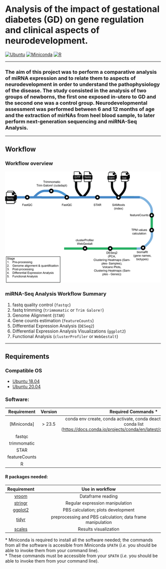 # Analysis of the impact of gestational diabetes (GD) on gene regulation and clinical aspects of neurodevelopment.

[![Ubuntu](https://img.shields.io/badge/ubuntu-%E2%89%A518.04-orange.svg)](https://releases.ubuntu.com/18.04/)
[![Miniconda](https://img.shields.io/badge/Miniconda-%E2%89%A523.5-green.svg)](https://docs.anaconda.com/free/miniconda/index.html)
[![R](https://img.shields.io/badge/R-%E2%89%A54.2.2-blue.svg)](https://cran.r-project.org/bin/windows/base/old/4.2.2/)

---
### The aim of this project was to perform a comparative analysis of miRNA expression and to relate them to aspects of neurodevelopment in order to understand the pathophysiology of the disease. The study consisted in the analysis of two groups of newborns, the first one exposed in-utero to GD and the second one was a control group. Neurodevelopmental assessment was performed between 6 and 12 months of age and the extraction of mirNAs from heel blood sample, to later perform next-generation sequencing and miRNA-Seq Analysis.
---

## Workflow

### Workflow overview
![General Workflow](dev_notes/epigen-rnaseq.png)


### miRNA-Seq Analysis Workflow Summary

1. fastq quality control (`fastqc`)
2. fastq trimming (`trimmomatic` or `Trim Galore!`)
3. Genome Alignment (`STAR`)
4. Gene counts estimation (`featureCounts`)
5. Differential Expression Analysis (`DESeq2`)
6. Differential Expression Analysis Visualizations (`ggplot2`)
7. Functional Analysis (`clusterProfiler` or `WebGestalt`)
 
---

## Requirements

### Compatible OS

-   [Ubuntu 18.04 ](http://releases.ubuntu.com/18.04/)
-   [Ubuntu 20.04 ](http://releases.ubuntu.com/20.04/)


### Software:
| Requirement | Version  | Required Commands * |
|:---------:|:--------:|:-------------------:|
| [Miniconda] | > 23.5 | conda env create, conda activate, conda deactivate, conda env list, conda list (https://docs.conda.io/projects/conda/en/latest/commands/index.html) |
|fastqc|||
|trimmomatic|||
|STAR|||
|featureCounts|||
|R|||




#### R packages needed:

|                    Requirement                     |          Use in workflow   |  
|:--------------------------------------------------:|:--------------------------:|
|        [vroom](https://www.tidyverse.org/blog/2019/05/vroom-1-0-0/)        | Dataframe reading |
|        [stringr](https://cran.r-project.org/web/packages/stringr/index.html)        | Regular expression manipulation |
|          [ggplot2](https://cran.r-project.org/web/packages/ggplot2/index.html)          |   PBS calculation; plots development |
|          [tidyr](https://cran.r-project.org/web/packages/tidyr/index.html)          |   preprocessing and PBS calculation; data frame manipulation |
|        [scales](https://scales.r-lib.org/)        | Results visualization |



\* Miniconda is required to install all the software needed; the commands from all the software is accesible from Miniconda `$PATH` (*i.e.* you should be able to invoke them from your command line).  
\* These commands must be accessible from your `$PATH` (*i.e.* you should be able to invoke them from your command line).  
